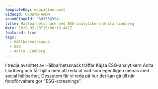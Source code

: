 ```yaml
---
templateKey: education-post
videoId: 6kOaYm-AADM
soundCloudId: '603338394'
title: Hållbarhetssnack med ESG-analytikern Anita Lindberg
date: 2019-02-20T15:06:18.441Z
featured: true
tags:
  - Hållbarhetssnack
  - ESG
  - Anita Lindberg
---
```

I tredje avsnittet av Hållbarhetssnack träffar Kajsa ESG-analytikern Anita Lindberg och får hjälp med att reda ut vad som egentligen menas med social hållbarhet. Dessutom får vi reda på hur det kan gå till när fondförvaltare gör "ESG-screenings".
